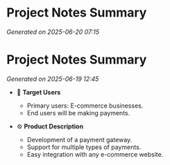 # Project Notes Summary

*Generated on 2025-06-20 07:15*

# Project Notes Summary

*Generated on 2025-06-19 12:45*

- 📌 **Target Users**
  - Primary users: E-commerce businesses.
  - End users will be making payments.

- ⚙️ **Product Description**
  - Development of a payment gateway.
  - Support for multiple types of payments.
  - Easy integration with any e-commerce website.